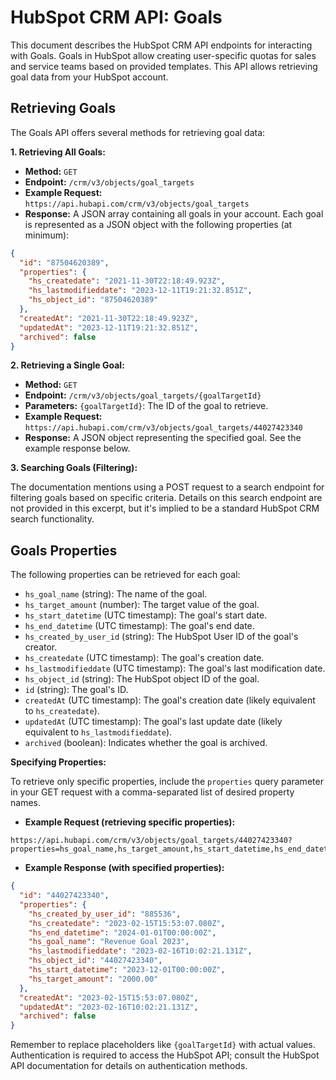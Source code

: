 # HubSpot CRM API: Goals

This document describes the HubSpot CRM API endpoints for interacting with Goals.  Goals in HubSpot allow creating user-specific quotas for sales and service teams based on provided templates. This API allows retrieving goal data from your HubSpot account.


## Retrieving Goals

The Goals API offers several methods for retrieving goal data:

**1. Retrieving All Goals:**

* **Method:** `GET`
* **Endpoint:** `/crm/v3/objects/goal_targets`
* **Example Request:**  `https://api.hubapi.com/crm/v3/objects/goal_targets`
* **Response:** A JSON array containing all goals in your account. Each goal is represented as a JSON object with the following properties (at minimum):

```json
{
  "id": "87504620389",
  "properties": {
    "hs_createdate": "2021-11-30T22:18:49.923Z",
    "hs_lastmodifieddate": "2023-12-11T19:21:32.851Z",
    "hs_object_id": "87504620389"
  },
  "createdAt": "2021-11-30T22:18:49.923Z",
  "updatedAt": "2023-12-11T19:21:32.851Z",
  "archived": false
}
```

**2. Retrieving a Single Goal:**

* **Method:** `GET`
* **Endpoint:** `/crm/v3/objects/goal_targets/{goalTargetId}`
* **Parameters:** `{goalTargetId}`: The ID of the goal to retrieve.
* **Example Request:** `https://api.hubapi.com/crm/v3/objects/goal_targets/44027423340`
* **Response:** A JSON object representing the specified goal.  See the example response below.

**3. Searching Goals (Filtering):**

The documentation mentions using a POST request to a search endpoint for filtering goals based on specific criteria.  Details on this search endpoint are not provided in this excerpt, but it's implied to be a standard HubSpot CRM search functionality.


## Goals Properties

The following properties can be retrieved for each goal:

* `hs_goal_name` (string): The name of the goal.
* `hs_target_amount` (number): The target value of the goal.
* `hs_start_datetime` (UTC timestamp): The goal's start date.
* `hs_end_datetime` (UTC timestamp): The goal's end date.
* `hs_created_by_user_id` (string): The HubSpot User ID of the goal's creator.
* `hs_createdate` (UTC timestamp): The goal's creation date.
* `hs_lastmodifieddate` (UTC timestamp): The goal's last modification date.
* `hs_object_id` (string): The HubSpot object ID of the goal.
* `id` (string): The goal's ID.
* `createdAt` (UTC timestamp):  The goal's creation date (likely equivalent to `hs_createdate`).
* `updatedAt` (UTC timestamp): The goal's last update date (likely equivalent to `hs_lastmodifieddate`).
* `archived` (boolean): Indicates whether the goal is archived.


**Specifying Properties:**

To retrieve only specific properties, include the `properties` query parameter in your GET request with a comma-separated list of desired property names.

* **Example Request (retrieving specific properties):**

```
https://api.hubapi.com/crm/v3/objects/goal_targets/44027423340?properties=hs_goal_name,hs_target_amount,hs_start_datetime,hs_end_datetime,hs_created_by_user_id
```

* **Example Response (with specified properties):**

```json
{
  "id": "44027423340",
  "properties": {
    "hs_created_by_user_id": "885536",
    "hs_createdate": "2023-02-15T15:53:07.080Z",
    "hs_end_datetime": "2024-01-01T00:00:00Z",
    "hs_goal_name": "Revenue Goal 2023",
    "hs_lastmodifieddate": "2023-02-16T10:02:21.131Z",
    "hs_object_id": "44027423340",
    "hs_start_datetime": "2023-12-01T00:00:00Z",
    "hs_target_amount": "2000.00"
  },
  "createdAt": "2023-02-15T15:53:07.080Z",
  "updatedAt": "2023-02-16T10:02:21.131Z",
  "archived": false
}
```

Remember to replace placeholders like `{goalTargetId}` with actual values.  Authentication is required to access the HubSpot API; consult the HubSpot API documentation for details on authentication methods.
